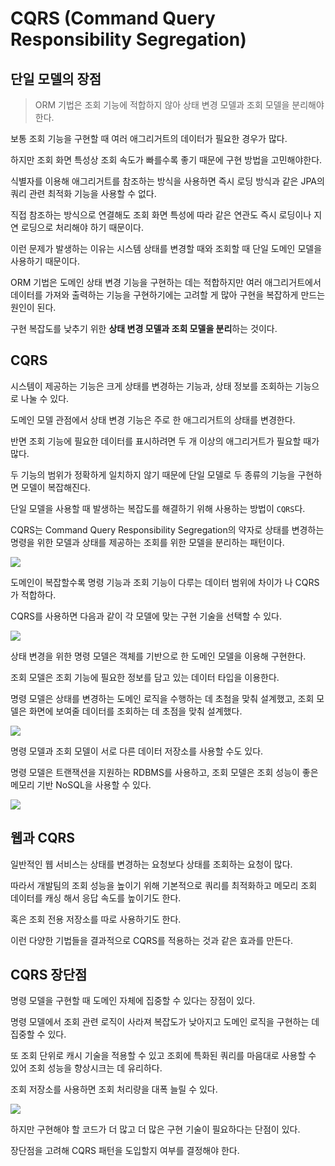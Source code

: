 # CQRS (Command Query Responsibility Segregation)


## 단일 모델의 장점
> ORM 기법은 조회 기능에 적합하지 않아 상태 변경 모델과 조회 모델을 분리해야한다.

보통 조회 기능을 구현할 때 여러 애그리거트의 데이터가 필요한 경우가 많다.  
  
하지만 조회 화면 특성상 조회 속도가 빠를수록 좋기 때문에 구현 방법을 고민해야한다.  
  
식별자를 이용해 애그리거트를 참조하는 방식을 사용하면 즉시 로딩 방식과 같은 JPA의 쿼리 관련 최적화 기능을 사용할 수 없다.  
  
직접 참조하는 방식으로 연결해도 조회 화면 특성에 따라 같은 연관도 즉시 로딩이나 지연 로딩으로 처리해야 하기 때문이다.  
  
이런 문제가 발생하는 이유는 시스템 상태를 변경할 때와 조회할 때 단일 도메인 모델을 사용하기 때문이다.  
  
ORM 기법은 도메인 상태 변경 기능을 구현하는 데는 적합하지만 여러 애그리거트에서 데이터를 가져와 출력하는 기능을 구현하기에는 고려할 게 많아 구현을 복잡하게 만드는 원인이 된다.  
  
구현 복잡도를 낮추기 위한 **상태 변경 모델과 조회 모델을 분리**하는 것이다.

## CQRS
시스템이 제공하는 기능은 크게 상태를 변경하는 기능과, 상태 정보를 조회하는 기능으로 나눌 수 있다.  
  
도메인 모델 관점에서 상태 변경 기능은 주로 한 애그리거트의 상태를 변경한다.  
  
반면 조회 기능에 필요한 데이터를 표시하려면 두 개 이상의 애그리거트가 필요할 때가 많다.  
  
두 기능의 범위가 정확하게 일치하지 않기 때문에 단일 모델로 두 종류의 기능을 구현하면 모델이 복잡해진다.  
  
단일 모델을 사용할 때 발생하는 복잡도를 해결하기 위해 사용하는 방법이 `CQRS`다.  
  
CQRS는 Command Query Responsibility Segregation의 약자로 상태를 변경하는 명령을 위한 모델과 상태를 제공하는 조회를 위한 모델을 분리하는 패턴이다. 

![](https://user-images.githubusercontent.com/43809168/100109843-9b06ca00-2eaf-11eb-816d-0f017a51afd7.png)

도메인이 복잡할수록 명령 기능과 조회 기능이 다루는 데이터 범위에 차이가 나 CQRS가 적합하다.  
  
CQRS를 사용하면 다음과 같이 각 모델에 맞는 구현 기술을 선택할 수 있다.


![](https://user-images.githubusercontent.com/43809168/100110332-2aac7880-2eb0-11eb-8df9-2e9a77dc9cc4.png)

상태 변경을 위한 명령 모델은 객체를 기반으로 한 도메인 모델을 이용해 구현한다.  
  
조회 모델은 조회 기능에 필요한 정보를 담고 있는 데이터 타입을 이용한다.  
  
명령 모델은 상태를 변경하는 도메인 로직을 수행하는 데 초첨을 맞춰 설계했고, 조회 모델은 화면에 보여줄 데이터를 조회하는 데 초점을 맞춰 설계했다.  

![](https://user-images.githubusercontent.com/43809168/100110318-26805b00-2eb0-11eb-98e8-fc305bbdac4a.png)

명령 모델과 조회 모델이 서로 다른 데이터 저장소를 사용할 수도 있다.  
  
명령 모델은 트랜잭션을 지원하는 RDBMS를 사용하고, 조회 모델은 조회 성능이 좋은 메모리 기반 NoSQL을 사용할 수 있다.

![](https://user-images.githubusercontent.com/43809168/100110513-5fb8cb00-2eb0-11eb-865d-a976741daf68.png)

## 웹과 CQRS
일반적인 웹 서비스는 상태를 변경하는 요청보다 상태를 조회하는 요청이 많다.  
  
따라서 개발팀의 조회 성능을 높이기 위해 기본적으로 쿼리를 최적화하고 메모리 조회 데이터를 캐싱 해서 응답 속도를 높이기도 한다.  
  
혹은 조회 전용 저장소를 따로 사용하기도 한다.  
  
이런 다양한 기법들을 결과적으로 CQRS를 적용하는 것과 같은 효과를 만든다.

## CQRS 장단점
명령 모델을 구현할 때 도메인 자체에 집중할 수 있다는 장점이 있다.  
  
명령 모델에서 조회 관련 로직이 사라져 복잡도가 낮아지고 도메인 로직을 구현하는 데 집중할 수 있다.  
  
또 조회 단위로 캐시 기술을 적용할 수 있고 조회에 특화된 쿼리를 마음대로 사용할 수 있어 조회 성능을 향상시크는 데 유리하다.
  
조회 저장소를 사용하면 조회 처리량을 대폭 늘릴 수 있다.

![](https://user-images.githubusercontent.com/43809168/100110983-f08fa680-2eb0-11eb-8fd1-858358dae290.png)

하지만 구현해야 할 코드가 더 많고 더 많은 구현 기술이 필요하다는 단점이 있다.  
  
장단점을 고려해 CQRS 패턴을 도입할지 여부를 결정해야 한다.